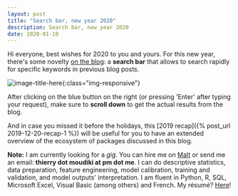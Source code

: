 ```yaml
---
layout: post
title: "Search bar, new year 2020"
description: Search bar, new year 2020
date: 2020-01-10
---
```


Hi everyone, best wishes for 2020 to you and yours. For this new year, there's some novelty [on the blog]({{site.url}}/blog): a __search bar__ that allows to search rapidly for specific keywords in previous blog posts.

![image-title-here]({{base}}/images/2020-01-10/2020-01-10-image1.png){:class="img-responsive"}


After clicking on the blue button on the right (or pressing 'Enter' after typing your request), make sure to __scroll down__ to get the actual results from the blog. 

And in case you missed it before the holidays, this [2019 recap]({% post_url 2019-12-20-recap-1 %}) will be useful for you to have an extended overview of the ecosystem of packages discussed in this blog. 


__Note:__ I am currently looking for a _gig_. You can hire me on [Malt](https://www.malt.fr/profile/thierrymoudiki) or send me an email: __thierry dot moudiki at pm dot me__. I can do descriptive statistics, data preparation, feature engineering, model calibration, training and validation, and model outputs' interpretation. I am fluent in Python, R, SQL, Microsoft Excel, Visual Basic (among others) and French. My résumé? [Here]({{base}}/cv/thierry-moudiki.pdf)!



